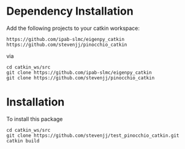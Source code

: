 # Dependency Installation
Add the following projects to your catkin workspace:

````
https://github.com/ipab-slmc/eigenpy_catkin
https://github.com/stevenjj/pinocchio_catkin
````

via
````
cd catkin_ws/src
git clone https://github.com/ipab-slmc/eigenpy_catkin
git clone https://github.com/stevenjj/pinocchio_catkin
````

# Installation
To install this package
````
cd catkin_ws/src
git clone https://github.com/stevenjj/test_pinocchio_catkin.git
catkin build
````